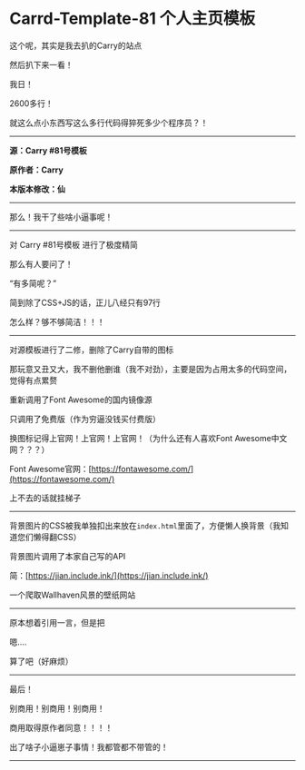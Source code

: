 # Carrd-Template-81 个人主页模板

这个呢，其实是我去扒的Carry的站点

然后扒下来一看！

我日！

2600多行！

就这么点小东西写这么多行代码得猝死多少个程序员？！

***

**源：Carry #81号模板**

**原作者：Carry**

**本版本修改：仙**

***

那么！我干了些啥小逼事呢！

***

对 Carry #81号模板 进行了极度精简

那么有人要问了！

“有多简呢？”

简到除了CSS+JS的话，正儿八经只有97行

怎么样？够不够简洁！！！

***

对源模板进行了二修，删除了Carry自带的图标

那玩意又丑又大，我不删他删谁（我不对劲），主要是因为占用太多的代码空间，觉得有点累赘

重新调用了Font Awesome的国内镜像源

只调用了免费版（作为穷逼没钱买付费版）

换图标记得上官网！上官网！上官网！（为什么还有人喜欢Font Awesome中文网？？？）

Font Awesome官网：[https://fontawesome.com/](https://fontawesome.com/)

上不去的话就挂梯子

***

背景图片的CSS被我单独扣出来放在`index.html`里面了，方便懒人换背景（我知道您们懒得翻CSS）

背景图片调用了本家自己写的API

简：[https://jian.include.ink/](https://jian.include.ink/)

一个爬取Wallhaven风景的壁纸网站

***

原本想着引用一言，但是把

嗯....

算了吧（好麻烦）

***

最后！

别商用！别商用！别商用！

商用取得原作者同意！！！！

出了啥子小逼崽子事情！我都管都不带管的！

***

